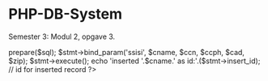 # PHP-DB-System
Semester 3: Modul 2, opgave 3.

<?php
require_once 'dbcon.php'; // Opret forbindelse til databasen

$cname = filter_input(INPUT_POST, 'cname') or die('noget gik galt ved indtastning af Kundenavn');
$ccn = filter_input(INPUT_POST, 'ccn') or die('noget gik galt ved indtastning af Kontaktperson');
$ccph = filter_input(INPUT_POST, 'ccph') or die('noget gik galt ved indtastning af Telefonnummer');
$cad = filter_input(INPUT_POST, 'cad') or die('noget gik galt ved indtastning af Adresse');
$zip = filter_input(INPUT_POST, 'zip', FILTER_VALIDATE_INT) or die('noget gik galt ved indtastning af Postnummer');

// tilføjer en ny kunde i tabellen 'client'
$sql = 'INSERT INTO client (Client_Name, Client_Contact_Name, Client_Contact_Phone, 
Client_Adress, Zipcode_Zipcode)
values (?, ?, ?, ?, ?)';

	$stmt = $link->prepare($sql); 
	$stmt->bind_param('ssisi', $cname, $ccn, $ccph, $cad, $zip);
	$stmt->execute();

	echo 'inserted '.$cname.' as id:'.($stmt->insert_id); // id for inserted record
?>
